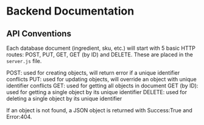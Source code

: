 # Backend Documentation

## API Conventions
Each database document (ingredient, sku, etc.) will start with 5 basic HTTP routes: POST, PUT, GET, GET (by ID) and DELETE. These are placed in the `server.js` file.

POST: used for creating objects, will return error if a unique identifier conflicts
PUT: used for updating objects, will override an object with unique identifier conflicts
GET: used for getting all objects in document
GET (by ID): used for getting a single object by its unique identifier
DELETE: used for deleting a single object by its unique identifier

If an object is not found, a JSON object is returned with Success:True and Error:404.

